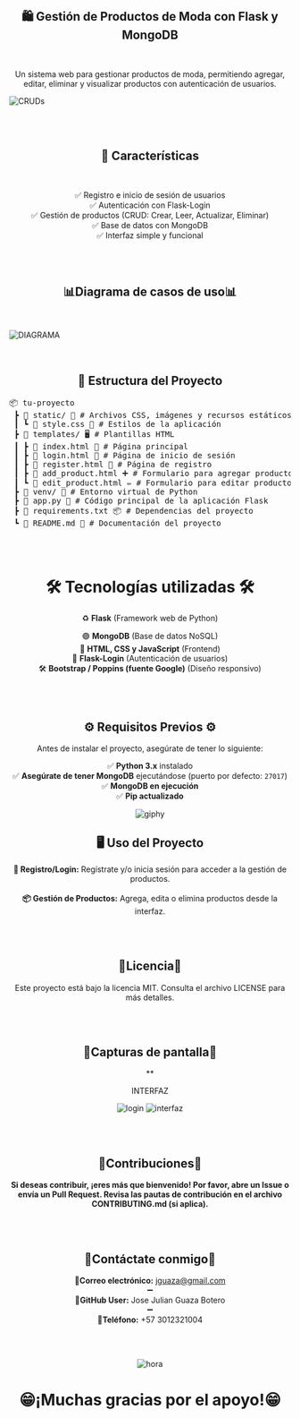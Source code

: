 <h2 align="center">🛍️ Gestión de Productos de Moda con Flask y MongoDB  </h2> 
<br>
<p align="center">Un sistema web para gestionar productos de moda, permitiendo agregar, editar, eliminar y visualizar productos con autenticación de usuarios.</p>

![CRUDs](https://github.com/user-attachments/assets/617254db-24f4-450b-8694-4ffaee62af2c)


<br>
<br>
<h2 align="center">🚀 Características </h2>
<br>

<p align="center">✅ Registro e inicio de sesión de usuarios  <br>
✅ Autenticación con Flask-Login   <br>
✅ Gestión de productos (CRUD: Crear, Leer, Actualizar, Eliminar)  <br> 
✅ Base de datos con MongoDB   <br>
✅ Interfaz simple y funcional </p>

<br>
<br>
<h2 align="center">📊Diagrama de casos de uso📊</h2> 
<br>

![DIAGRAMA](https://github.com/user-attachments/assets/ca714349-181c-4372-8936-89411c279d63)

<br>
<h2 align="center">📂 Estructura del Proyecto</h2>

<p align="center">
    <pre>
📦 tu-proyecto  
 ┣ 📂 static/ 🎨 # Archivos CSS, imágenes y recursos estáticos  
 ┃ ┗ 📜 style.css 🎨 # Estilos de la aplicación  
 ┣ 📂 templates/ 🖥️ # Plantillas HTML  
 ┃ ┣ 📜 index.html 📄 # Página principal  
 ┃ ┣ 📜 login.html 🔑 # Página de inicio de sesión  
 ┃ ┣ 📜 register.html 📝 # Página de registro  
 ┃ ┣ 📜 add_product.html ➕ # Formulario para agregar productos  
 ┃ ┗ 📜 edit_product.html ✏️ # Formulario para editar productos  
 ┣ 📂 venv/ 🐍 # Entorno virtual de Python  
 ┣ 📜 app.py 🚀 # Código principal de la aplicación Flask  
 ┣ 📜 requirements.txt 📦 # Dependencias del proyecto  
 ┗ 📜 README.md 📖 # Documentación del proyecto  
    </pre>
</p>
<br>



<div align="center">

  # 🛠️ Tecnologías utilizadas 🛠️  

  ♻️ **Flask** (Framework web de Python)  

   🟣 **MongoDB** (Base de datos NoSQL)  
   🎨 **HTML, CSS y JavaScript** (Frontend)  
   🔐 **Flask-Login** (Autenticación de usuarios)  
   🛠 **Bootstrap / Poppins (fuente Google)** (Diseño responsivo)  

</div>


    
<br>
<br>

<div align="center">

## ⚙️ Requisitos Previos ⚙️  

Antes de instalar el proyecto, asegúrate de tener lo siguiente:  

✅ **Python 3.x** instalado  
✅ **Asegúrate de tener MongoDB** ejecutándose (puerto por defecto: `27017`)  
✅ **MongoDB en ejecución**  
✅ **Pip actualizado**  

![giphy](https://github.com/user-attachments/assets/eff836c8-c030-4124-b24f-c82aea30cb3f)




<div align="center">

<h2>🖥️ Uso del Proyecto</h2>

<p>
  <strong>🔐 Registro/Login:</strong>  
  Regístrate y/o inicia sesión para acceder a la gestión de productos.  
  <br><br>
  <strong>📦 Gestión de Productos:</strong>  
  Agrega, edita o elimina productos desde la interfaz.
</p>

</div>



<br>
<br>

<h2 align="center">📜Licencia📜</h2>  

<p align="center">Este proyecto está bajo la licencia MIT. Consulta el archivo LICENSE para más detalles.</p>

<br>
<br>

<h2 align="center">📸Capturas de pantalla📸</h2> 

**<p align="center">INTERFAZ</p>
![login](https://github.com/user-attachments/assets/e1130d62-f4d5-47bc-86bc-c9a8454edce6)
![interfaz](https://github.com/user-attachments/assets/522a843b-312f-49d2-9761-c3539f716059)



<br>
<br>

<h2 align="center">🤝Contribuciones🤝</h2> 

**<p align="center">Si deseas contribuir, ¡eres más que bienvenido! Por favor, abre un **Issue** o envía un **Pull Request**. Revisa las pautas de contribución en el archivo CONTRIBUTING.md (si aplica).**</p>

<br>
<br>

<h2 align="center">📎Contáctate conmigo📎</h2>

**<p align="center">📧Correo electrónico:** jguaza@gmail.com<br>➖<br>
**🔑GitHub User:** Jose Julian Guaza Botero <br>➖<br>
**📲Teléfono:** +57 3012321004
</p>

<br>
<br>

![hora](https://github.com/user-attachments/assets/2b695dc2-f0a6-4bba-a705-871e3064898b)



**<h1 align="center">😁¡Muchas gracias por el apoyo!😁</h1>**

